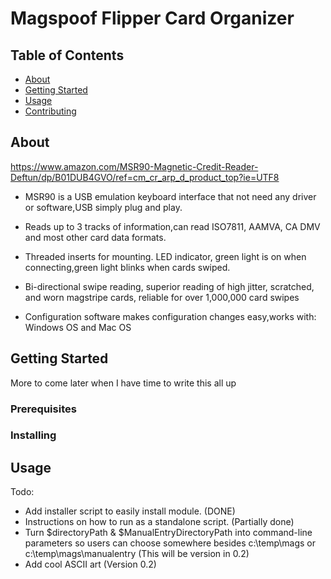 # Magspoof Flipper Card Organizer

## Table of Contents

- [About](#about)
- [Getting Started](#getting_started)
- [Usage](#usage)
- [Contributing](../CONTRIBUTING.md)

## About <a name = "about"></a>

https://www.amazon.com/MSR90-Magnetic-Credit-Reader-Deftun/dp/B01DUB4GVO/ref=cm_cr_arp_d_product_top?ie=UTF8

  - MSR90 is a USB emulation keyboard interface 
  that not need any driver or software,USB simply
  plug and play.

  - Reads up to 3 tracks of information,can read 
ISO7811, AAMVA, CA DMV and most other card data formats.

  - Threaded inserts for mounting. LED indicator, 
  green light is on when connecting,green light 
  blinks when cards swiped.

  - Bi-directional swipe reading, superior reading 
  of high jitter, scratched, and worn magstripe 
  cards, reliable for over 1,000,000 card swipes

  - Configuration software makes configuration 
  changes easy,works with: Windows OS and Mac OS

## Getting Started <a name = "getting_started"></a>

More to come later when I have time to write this all up<br>

### Prerequisites

### Installing

## Usage <a name = "usage"></a>

Todo:
- Add installer script to easily install module. (DONE)
- Instructions on how to run as a standalone script. (Partially done)
- Turn $directoryPath & $ManualEntryDirectoryPath into command-line parameters so users can choose somewhere besides c:\temp\mags or c:\temp\mags\manualentry (This will be version in 0.2)
- Add cool ASCII art (Version 0.2)
